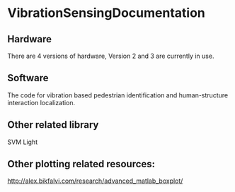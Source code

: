 # VibrationSensingDocumentation

## Hardware 
There are 4 versions of hardware, Version 2 and 3 are currently in use.

## Software
The code for vibration based pedestrian identification and human-structure interaction localization.

## Other related library
SVM Light

## Other plotting related resources:
http://alex.bikfalvi.com/research/advanced_matlab_boxplot/

